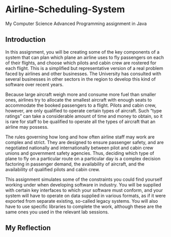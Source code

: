 # Airline-Scheduling-System
My Computer Science Advanced Programming assignment in Java

## Introduction
In this assignment, you will be creating some of the key components of a system that can plan which
plane an airline uses to fly passengers on each of their flights, and choose which pilots and cabin crew
are rostered for each flight. This is a simplified but representative version of a real problem faced by
airlines and other businesses. The University has consulted with several businesses in other sectors in
the region to develop this kind of software over recent years.

Because large aircraft weigh more and consume more fuel than smaller ones, airlines try to allocate
the smallest aircraft with enough seats to accommodate the booked passengers to a flight. Pilots and
cabin crew, however, are only qualified to operate certain types of aircraft. Such “type ratings” can
take a considerable amount of time and money to obtain, so it is rare for staff to be qualified to
operate all the types of aircraft that an airline may possess.

The rules governing how long and how often airline staff may work are complex and strict. They are
designed to ensure passenger safety, and are negotiated nationally and internationally between pilot
and cabin crew unions and government safety agencies. Thus, deciding which type of plane to fly on a
particular route on a particular day is a complex decision factoring in passenger demand, the
availability of aircraft, and the availability of qualified pilots and cabin crew.

This assignment simulates some of the constraints you could find yourself working under when
developing software in industry. You will be supplied with certain key interfaces to which your
software must conform, and your system will have to operate on data supplied in various formats, as
if it were exported from separate existing, so-called legacy systems. You will also have to use specific
libraries to complete the work, although these are the same ones you used in the relevant lab sessions.

## My Reflection
